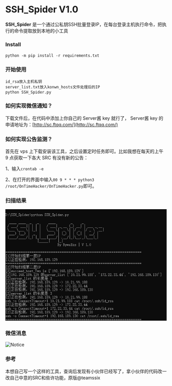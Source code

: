 # SSH_Spider V1.0 #

**SSH_Spider** 是一个通过公私钥SSH批量登录IP，在每台登录主机执行命令，把执行的命令提取放到本地的小工具

### Install ###

```
python -m pip install -r requirements.txt
```

### 开始使用 ###

```
id_rsa放入主机私钥
server_list.txt放入konwn_hosts文件处理后的IP
python SSH_Spider.py
```

### 如何实现微信通知？

下载文件后，在代码中添加上你自己的 Server酱 key 就行了， Server酱 key 的申请地址为：[http://sc.ftqq.com/](http://sc.ftqq.com/)

### 如何实现公告监测？

首先在 vps 上下载安装该工具，之后设置定时任务即可。比如我想在每天的上午 9 点获取一下各大 SRC 有没有新的公告：

1、输入`crontab -e`

2、在打开的界面中输入`00 9 * * * python3 /root/OnTimeHacker/OnTimeHacker.py`即可。

### 扫描结果 ###

![SSH_Spider](./image/SSH_Spider.jpg)

### 微信消息 ###

![Notice](./image/Notice.jpg)

### 参考 ###
本想自己写一个这样的工具，查询后发现有小伙伴已经写了，拿小伙伴的代码改一改自己中意的SRC和些许功能，原版@teamssix
